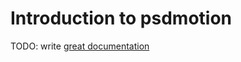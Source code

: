 # Introduction to psdmotion

TODO: write [great documentation](http://jacobian.org/writing/what-to-write/)

